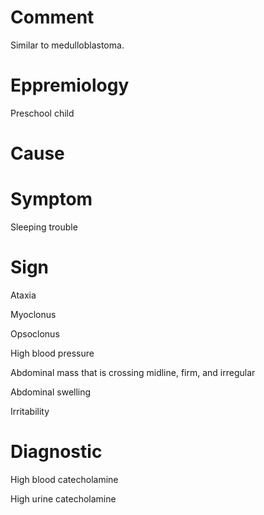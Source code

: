 # Comment

Similar to medulloblastoma.

# Eppremiology

Preschool child

# Cause

# Symptom

Sleeping trouble

# Sign

Ataxia

Myoclonus

Opsoclonus

High blood pressure

Abdominal mass that is crossing midline, firm, and irregular

Abdominal swelling

Irritability

# Diagnostic

High blood catecholamine

High urine catecholamine
